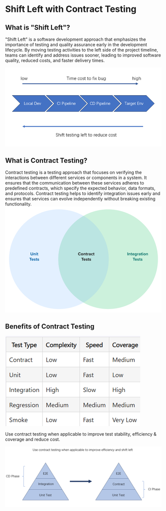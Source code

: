 # Shift Left with Contract Testing

## What is "Shift Left"?
"Shift Left" is a software development approach that emphasizes the importance of testing and quality assurance early in the development lifecycle. By moving testing activities to the left side of the project timeline, teams can identify and address issues sooner, leading to improved software quality, reduced costs, and faster delivery times.

![Shift Left Diagram](./images/what-is-shift-left.png)

## What is Contract Testing?
Contract testing is a testing approach that focuses on verifying the interactions between different services or components in a system. It ensures that the communication between these services adheres to predefined contracts, which specify the expected behavior, data formats, and protocols. Contract testing helps to identify integration issues early and ensures that services can evolve independently without breaking existing functionality.
![Contract Testing Diagram](./images/relationship-between-contract-and-other-tests.png)

## Benefits of Contract Testing
![Benefits of Contract Testing](./images/comparison-between-contract-and-other-tests.png)

Use contract testing when applicable to improve test stability, efficiency & coverage and reduce cost.

![Contract Testing in Test Pyramid](./images/contract-test-in-test-pyramid.png)